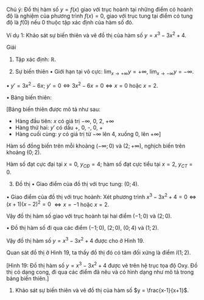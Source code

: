 Chú ý: Đồ thị hàm số $y = f(x)$ giao với trục hoành tại những điểm có hoành độ là nghiệm của phương trình $f(x) = 0$, giao với trục tung tại điểm có tung độ là $f(0)$ nếu 0 thuộc tập xác định của hàm số đó.

Ví dụ 1: Khảo sát sự biến thiên và vẽ đồ thị của hàm số $y = x^3 - 3x^2 + 4$.

Giải

1) Tập xác định: $\mathbb{R}$.

2) Sự biến thiên
• Giới hạn tại vô cực: $\lim_{x \to +\infty} y = +\infty$, $\lim_{x \to -\infty} y = -\infty$.

• $y' = 3x^2 - 6x$;
  $y' = 0 \Leftrightarrow 3x^2 - 6x = 0 \Leftrightarrow x = 0$ hoặc $x = 2$.

• Bảng biến thiên:

[Bảng biến thiên được mô tả như sau:
- Hàng đầu tiên: $x$ có giá trị $-\infty$, 0, 2, $+\infty$
- Hàng thứ hai: $y'$ có dấu +, 0, -, 0, +
- Hàng cuối cùng: $y$ có giá trị từ $-\infty$ lên 4, xuống 0, lên $+\infty$]

Hàm số đồng biến trên mỗi khoảng $(-\infty ; 0)$ và $(2 ; +\infty)$, nghịch biến trên khoảng $(0 ; 2)$.

Hàm số đạt cực đại tại $x = 0$, $y_{CĐ} = 4$; hàm số đạt cực tiểu tại $x = 2$, $y_{CT} = 0$.

3) Đồ thị
• Giao điểm của đồ thị với trục tung: $(0 ; 4)$.

• Giao điểm của đồ thị với trục hoành:
Xét phương trình $x^3 - 3x^2 + 4 = 0 \Leftrightarrow (x + 1)(x - 2)^2 = 0$
                                   $\Leftrightarrow x = -1$ hoặc $x = 2$.

Vậy đồ thị hàm số giao với trục hoành tại hai điểm $(-1 ; 0)$ và $(2 ; 0)$.

• Đồ thị hàm số đi qua các điểm $(-1 ; 0)$, $(2 ; 0)$, $(0 ; 4)$ và $(1 ; 2)$.

Vậy đồ thị hàm số $y = x^3 - 3x^2 + 4$ được cho ở Hình 19.

Quan sát đồ thị ở Hình 19, ta thấy đồ thị đó có tâm đối xứng là điểm $I(1 ; 2)$.

[Hình 19: Đồ thị hàm số $y = x^3 - 3x^2 + 4$ được vẽ trên hệ trục tọa độ Oxy. Đồ thị có dạng cong, đi qua các điểm đã nêu và có hình dạng như mô tả trong bảng biến thiên.]

1. Khảo sát sự biến thiên và vẽ đồ thị của hàm số $y = \frac{x-1}{x+1}$.
